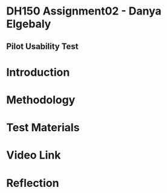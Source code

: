 # DH150 Assignment02 - Danya Elgebaly

## Pilot Usability Test

# Introduction 

# Methodology

# Test Materials

# Video Link

# Reflection
